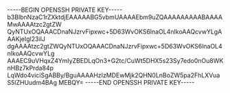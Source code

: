 -----BEGIN OPENSSH PRIVATE KEY-----
b3BlbnNzaC1rZXktdjEAAAAABG5vbmUAAAAEbm9uZQAAAAAAAAABAAAAMwAAAAtzc2gtZW
QyNTUxOQAAACDnaNJzrvFipxwc+5D63WvOKS6lnaOL4nIkoAAQcvwYLgAAAKjeIgl23iIJ
dgAAAAtzc2gtZWQyNTUxOQAAACDnaNJzrvFipxwc+5D63WvOKS6lnaOL4nIkoAAQcvwYLg
AAAEC9uVHqxZ4YmIyZBEDLqOn3+G2tc/CuWt5DHX5s23Sy7edo0nOu8WKnHBz7kPrda84p
LqWdo4viciSgABBy/BguAAAAHzIzMDEwMjk2QHN0LnBoZW5pa2FhLXVuaS5lZHUudm4BAg
MEBQY=
-----END OPENSSH PRIVATE KEY-----
